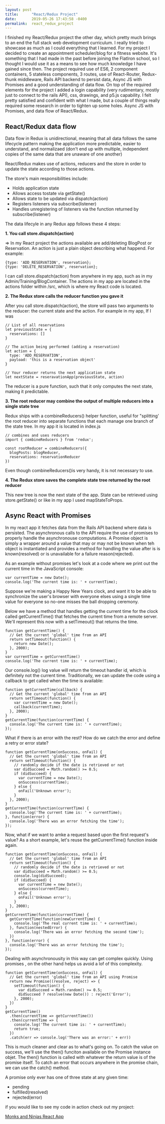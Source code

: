 ```yaml
---
layout: post
title:      "React/Redux Project"
date:       2019-05-26 17:43:58 -0400
permalink:  react_redux_project
---
```



I finished my React/Redux project the other day, which pretty much brings to an end the full stack web development curriculum. I really tried to showcase as much as I could everything that I learned. For my project I decided to create an appointment scheduler/blog for a fitness website. It's something that I had made in the past before joining the FlatIron school, so I thought I would use it as a means to see how much knowledge I have gained since then. The project required use of ES6, 2 component containers, 5 stateless components, 3 routes, use of React-Router, Redux-thunk middleware, Rails API backend to persist data, Async JS with Promises and a good understanding of data flow.  On top of the required elements for the project I added a login capability (very rudimentary, mostly just to connect to the rails API), css, drawings, and p5.js capability. I felt pretty satisfied and confident with what I made, but a couple of things really required some research in order to tighten up some holes. Async JS with Promises, and data flow of React/Redux.

## React/Redux data flow
Data flow in Redux is unidirectional, meaning that all data follows the same lifecycle pattern making the application more predictable, easier to understand, and normalizaed (don't end up with multiple, independent copies of the same data that are unaware of one another)

React/Redux makes use of actions, reducers and the store in order to update the state according to those actions.

The store's main responsibilities include:

* Holds application state
* Allows access tostate via getState()
* Allows state to be updated via dispatch(action)
* Registers listeners via subscribe(listener)
* Handles unregistering of listeners via the function returned by subscribe(listener)

The data lifecyle in any Redux app follows these 4 steps:

**1. You call store.dispatch(action)**

=> In my React project the actions available are add/deleting BlogPost or Reservation. An action is just a plain object describing what happend. For example:

```
{type: 'ADD_RESERVATION', reservation};
{type: 'DELETE_RESERVATION', reservation};
```

I can call store.dispatch(action) from anywhere in my app, such as in my Admin/Training/BlogContainer. The actions in my app are located in the actions folder within /src, which is where my React code is located.

**2. The Redux store calls the reducer function you gave it**

After you call store.dispatch(action), the store will pass two arguments to the reducer: the current state and the action. For example in my app, If I was 

```
// List of all reservations
let previousState = {
  reservations: []
}

// The action being performed (adding a reservation)
let action = {
  type: 'ADD_RESERVATION',
  payload: 'this is a reservation object'
}

// Your reducer returns the next application state
let nextState = reseravationApp(previousState, action)
```

The reducer is a pure function, such that it only computes the next state, making it predictable.

**3. The root reducer may combine the output of multiple reducers into a single state tree**

Redux ships with a combineReducers() helper function, useful for "splitting' the root reducer into separate functions that each manage one branch of the state tree. In my app it is located in index.js 

```
// combines and uses reducers
import { combineReducers } from 'redux';

const rootReducer = combineReducers({
  blogPosts: blogReducer,
  reservations: reservationReducer
})
```

Even though combineReducers()is very handy, it is not necessary to use.

**4. The Redux store saves the complete state tree returned by the root reducer**

This new tree is now the next state of the app. State can be retrieved using store.getState() or like in my app I used mapStateToProps.

## Async React with Promises

In my react app it fetches data from the Rails API backend where data is persisted. The asynchronous calls to the API require the use of promises to properly handle the asynchronouse computations. A Promise object is simply a wrapper around a value that may or may not be known when teh object is instantiated and provides a method for handling the value after is is known(resolved) or is unavailable for a failure reason(rejected). 

As an example without promises let's look at a code where we print out the current time in the JavaScript console:

```
var currentTime = new Date();
console.log('The current time is: ' + currentTime);
```

Suppose we're making a Happy New Years clock, and want it to be able to synchronize the user's browser with everyone elses using a single time value for everyone so no-one misses the ball dropping ceremony.

Below we have a method that handles getting the current time for the clock called getCurrentTime() that fetches the current time from a remote server. We'll represent this now with a setTimeout() that returns the time.

```
function getCurrentTime() {
  // Get the current 'global' time from an API
  return setTimeout(function() {
    return new Date();
  }, 2000);
}
var currentTime = getCurrentTime()
console.log('The current time is: ' + currentTime);
```

Our console.log() log value will return the timeout handler id, which is definitely not the current time. Traditionally, we can update the code using a callback to get called when the time is available: 

```
function getCurrentTime(callback) {
  // Get the current 'global' time from an API
  return setTimeout(function() {
    var currentTime = new Date();
    callback(currentTime);
  }, 2000);
}
getCurrentTime(function(currentTime) {
  console.log('The current time is: ' + currentTime);
});
```

What if there is an error with the rest? How do we catch the error and define a retry or error state?

```
function getCurrentTime(onSuccess, onFail) {
  // Get the current 'global' time from an API
  return setTimeout(function() {
    // randomly decide if the date is retrieved or not
    var didSucceed = Math.random() >= 0.5;
    if (didSucceed) {
      var currentTime = new Date();
      onSuccess(currentTime);
    } else {
      onFail('Unknown error');
    }
  }, 2000);
}
getCurrentTime(function(currentTime) {
  console.log('The current time is: ' + currentTime);
}, function(error) {
  console.log('There was an error fetching the time');
});
```

Now, what if we want to amke a request based upon the first request's value? As a short example, let's reuse the getCurrentTime() function inside again.

```
function getCurrentTime(onSuccess, onFail) {
  // Get the current 'global' time from an API
  return setTimeout(function() {
    // randomly decide if the date is retrieved or not
    var didSucceed = Math.random() >= 0.5;
    console.log(didSucceed);
    if (didSucceed) {
      var currentTime = new Date();
      onSuccess(currentTime);
    } else {
      onFail('Unknown error');
    }
  }, 2000);
}
getCurrentTime(function(currentTime) {
  getCurrentTime(function(newCurrentTime) {
    console.log('The real current time is: ' + currentTime);
  }, function(nestedError) {
    console.log('There was an error fetching the second time');
  })
}, function(error) {
  console.log('There was an error fetching the time');
});
```

Dealing with asynchronousity in this way can get complex quickly. Using promises , on the other hand helps us avoid a lof of this complexity. 

```
function getCurrentTime(onSuccess, onFail) {
  // Get the current 'global' time from an API using Promise
  return new Promise((resolve, reject) => {
    setTimeout(function() {
      var didSucceed = Math.random() >= 0.5;
      didSucceed ? resolve(new Date()) : reject('Error');
    }, 2000);
  })
}
getCurrentTime()
  .then(currentTime => getCurrentTime())
  .then(currentTime => {
    console.log('The current time is: ' + currentTime);
    return true;
  })
  .catch(err => console.log('There was an error:' + err))
```

This is much cleaner and clear as to what's going on. To catch the value on success, we'll use the then() funciton available on the Promise instance objet. The then() function is called with whatever the return value is of the promise itself. To catch an error that occurs anywhere in the promise chain, we can use the catch() method.

A promise only ever has one of three state at any given time:

* pending
* fulfilled(resolved)
* rejected(error)

if you would like to see my code in action check out my project:

[Monks and Ninjas React App](http://https://github.com/MonksAndNinjas/Monks-and-Ninjas-React-App)

